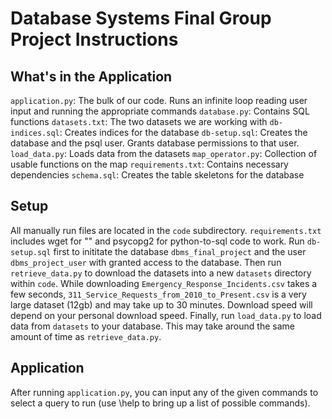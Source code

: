 # Database Systems Final Group Project Instructions

## What's in the Application
`application.py`: The bulk of our code. Runs an infinite loop reading user input and running the appropriate commands
`database.py`: Contains SQL functions
`datasets.txt`: The two datasets we are working with
`db-indices.sql`: Creates indices for the database
`db-setup.sql`: Creates the database and the psql user. Grants database permissions to that user.
`load_data.py`: Loads data from the datasets
`map_operator.py`: Collection of usable functions on the map
`requirements.txt`: Contains necessary dependencies
`schema.sql`: Creates the table skeletons for the database


## Setup
All manually run files are located in the `code` subdirectory.
`requirements.txt` includes wget for "" and psycopg2 for python-to-sql code to work.
Run `db-setup.sql` first to inititate the database `dbms_final_project` and the user `dbms_project_user` with granted access to the database.
Then run `retrieve_data.py` to download the datasets into a new `datasets` directory within `code`. While downloading `Emergency_Response_Incidents.csv` takes a few seconds, `311_Service_Requests_from_2010_to_Present.csv` is a very large dataset (12gb) and may take up to 30 minutes. Download speed will depend on your personal download speed.
Finally, run `load_data.py` to load data from `datasets` to your database. This may take around the same amount of time as `retrieve_data.py`.


## Application
After running `application.py`, you can input any of the given commands to select a query to run (use \help to bring up a list of possible commands).

